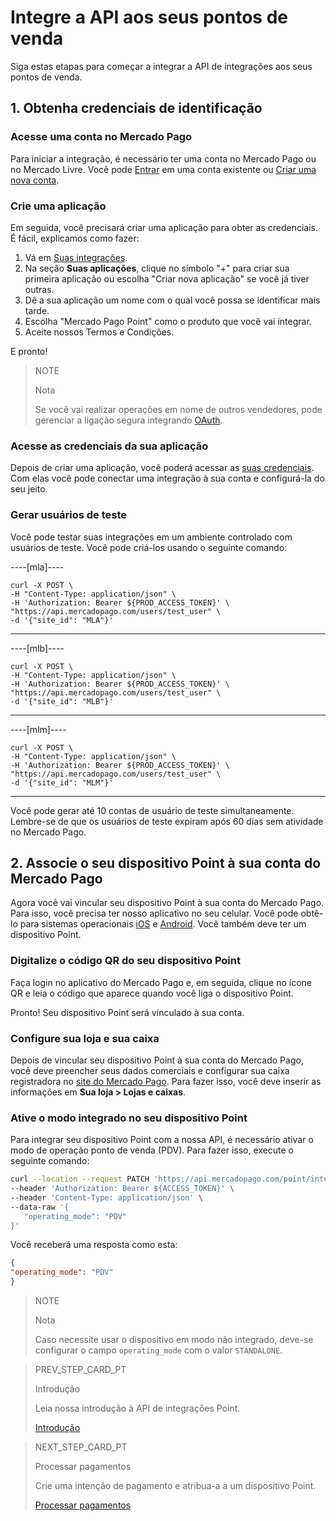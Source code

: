 # Integre a API aos seus pontos de venda

Siga estas etapas para começar a integrar a API de integrações aos seus pontos de venda.

## 1. Obtenha credenciais de identificação

### Acesse uma conta no Mercado Pago

Para iniciar a integração, é necessário ter uma conta no Mercado Pago ou no Mercado Livre.
Você pode [Entrar](https://www.mercadolibre.com/jms/[FAKER][GLOBALIZE][SITE_ID]/lgz/login?platform_id=mp&go=https://www.mercadopago[FAKER][URL][DOMAIN]/developers/pt/guides/in-person-payments/qr-code/pre-requisites)
em uma conta existente ou [Criar uma nova conta](https://www.mercadopago[FAKER][URL][DOMAIN]).

### Crie uma aplicação

Em seguida, você precisará criar uma aplicação para obter as credenciais. É fácil, explicamos como fazer:

1. Vá em [Suas integrações](https://www.mercadopago[FAKER][URL][DOMAIN]/developers/panel/applications).
2. Na seção **Suas aplicações**, clique no símbolo "+" para criar sua primeira aplicação ou escolha "Criar nova aplicação" se você já tiver outras.
3. Dê a sua aplicação um nome com o qual você possa se identificar mais tarde.
4. Escolha "Mercado Pago Point" como o produto que você vai integrar.
5. Aceite nossos Termos e Condições.

E pronto!

> NOTE
>
> Nota
>
> Se você vai realizar operações em nome de outros vendedores, pode gerenciar a ligação segura integrando [OAuth](https://www.mercadopago[FAKER][URL][DOMAIN]/developers/pt/guides/security/oauth/introduction).

### Acesse as credenciais da sua aplicação

Depois de criar uma aplicação, você poderá acessar as [suas credenciais](https://www.mercadopago[FAKER][URL][DOMAIN]/developers/panel/credentials). Com elas você pode conectar uma integração à sua conta e configurá-la do seu jeito.

### Gerar usuários de teste

Você pode testar suas integrações em um ambiente controlado com usuários de teste. Você pode criá-los usando o seguinte comando:

----[mla]----

```curl
curl -X POST \
-H "Content-Type: application/json" \
-H 'Authorization: Bearer ${PROD_ACCESS_TOKEN}' \
"https://api.mercadopago.com/users/test_user" \
-d '{"site_id": "MLA"}'
```
------------

----[mlb]----

```curl
curl -X POST \
-H "Content-Type: application/json" \
-H 'Authorization: Bearer ${PROD_ACCESS_TOKEN}' \
"https://api.mercadopago.com/users/test_user" \
-d '{"site_id": "MLB"}'
```
------------

----[mlm]----

```curl
curl -X POST \
-H "Content-Type: application/json" \
-H 'Authorization: Bearer ${PROD_ACCESS_TOKEN}' \
"https://api.mercadopago.com/users/test_user" \
-d '{"site_id": "MLM"}'
```
------------

Você pode gerar até 10 contas de usuário de teste simultaneamente. Lembre-se de que os usuários de teste expiram após 60 dias sem atividade no Mercado Pago.

## 2. Associe o seu dispositivo Point à sua conta do Mercado Pago

Agora você vai vincular seu dispositivo Point à sua conta do Mercado Pago. Para isso, você precisa ter nosso aplicativo no seu celular. Você pode obtê-lo para sistemas operacionais [iOS](https://itunes.apple.com/ar/app/mercado-pago/id925436649?mt=8) e [Android](https://play.google.com/store/apps/details?id=com.mercadopago.wallet&hl=es_419).
Você também deve ter um dispositivo Point.

### Digitalize o código QR do seu dispositivo Point

Faça login no aplicativo do Mercado Pago e, em seguida, clique no ícone QR e leia o código que aparece quando você liga o dispositivo Point. 

Pronto! Seu dispositivo Point será vinculado à sua conta.

### Configure sua loja e sua caixa

Depois de vincular seu dispositivo Point à sua conta do Mercado Pago, você deve preencher seus dados comerciais e configurar sua caixa registradora no [site do Mercado Pago](https://www.mercadopago[FAKER][URL][DOMAIN]). Para fazer isso, você deve inserir as informações em **Sua loja > Lojas e caixas**.

### Ative o modo integrado no seu dispositivo Point

Para integrar seu dispositivo Point com a nossa API, é necessário ativar o modo de operação ponto de venda (PDV). Para fazer isso, execute o seguinte comando:

``` bash
curl --location --request PATCH 'https://api.mercadopago.com/point/integration-api/devices/{{device.id}}' \
--header 'Authorization: Bearer ${ACCESS_TOKEN}' \
--header 'Content-Type: application/json' \
--data-raw '{
   "operating_mode": "PDV"
}'
```

Você receberá uma resposta como esta:

``` json
{
"operating_mode": "PDV"
}
```

> NOTE
>
>Nota
>
> Caso necessite usar o dispositivo em modo não integrado, deve-se configurar o campo `operating_mode` com o valor `STANDALONE`.


> PREV_STEP_CARD_PT
>
> Introdução
>
> Leia nossa introdução à API de integrações Point.
>
> [Introdução](/developers/pt/docs/mp-point/integration-configuration/integrate-with-pdv/introduction)


> NEXT_STEP_CARD_PT
>
> Processar pagamentos
>
> Crie uma intenção de pagamento e atribua-a a um dispositivo Point.
>
> [Processar pagamentos](/developers/pt/docs/mp-point/integration-configuration/integrate-with-pdv/create-payment-intent)

